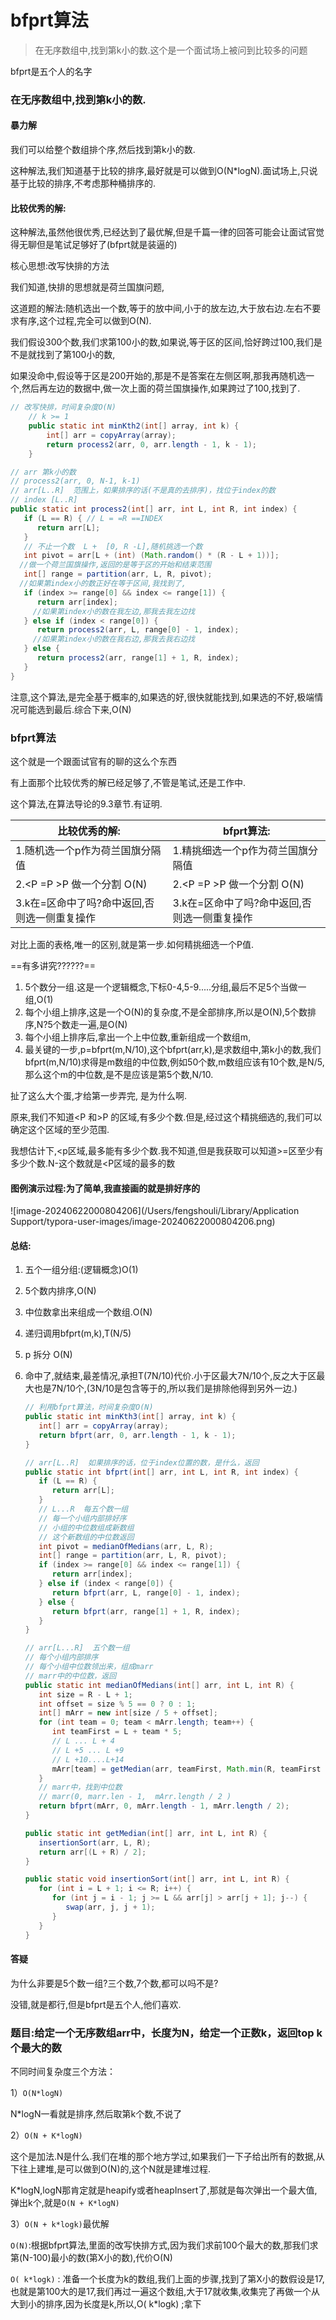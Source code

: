 # bfprt算法

> 在无序数组中,找到第k小的数.这个是一个面试场上被问到比较多的问题

bfprt是五个人的名字

### 在无序数组中,找到第k小的数.

#### 暴力解

我们可以给整个数组排个序,然后找到第k小的数.

这种解法,我们知道基于比较的排序,最好就是可以做到O(N*logN).面试场上,只说基于比较的排序,不考虑那种桶排序的.

#### 比较优秀的解:

这种解法,虽然他很优秀,已经达到了最优解,但是千篇一律的回答可能会让面试官觉得无聊但是笔试足够好了(bfprt就是装逼的)

核心思想:改写快排的方法

我们知道,快排的思想就是荷兰国旗问题,

这道题的解法:随机选出一个数,等于的放中间,小于的放左边,大于放右边.左右不要求有序,这个过程,完全可以做到O(N).

我们假设300个数,我们求第100小的数,如果说,等于区的区间,恰好跨过100,我们是不是就找到了第100小的数,

如果没命中,假设等于区是200开始的,那是不是答案在左侧区啊,那我再随机选一个,然后再左边的数据中,做一次上面的荷兰国旗操作,如果跨过了100,找到了.

```java
// 改写快排，时间复杂度O(N)
	// k >= 1
	public static int minKth2(int[] array, int k) {
		int[] arr = copyArray(array);
		return process2(arr, 0, arr.length - 1, k - 1);
	}

// arr 第k小的数
// process2(arr, 0, N-1, k-1)
// arr[L..R]  范围上，如果排序的话(不是真的去排序)，找位于index的数
// index [L..R]
public static int process2(int[] arr, int L, int R, int index) {
   if (L == R) { // L = =R ==INDEX
      return arr[L];
   }
   // 不止一个数  L +  [0, R -L],随机挑选一个数
   int pivot = arr[L + (int) (Math.random() * (R - L + 1))];
  //做一个荷兰国旗操作,返回的是等于区的开始和结束范围
   int[] range = partition(arr, L, R, pivot);
  //如果第index小的数正好在等于区间,我找到了,
   if (index >= range[0] && index <= range[1]) {
      return arr[index];
     //如果第index小的数在我左边,那我去我左边找
   } else if (index < range[0]) {
      return process2(arr, L, range[0] - 1, index);
     //如果第index小的数在我右边,那我去我右边找
   } else {
      return process2(arr, range[1] + 1, R, index);
   }
}
```

注意,这个算法,是完全基于概率的,如果选的好,很快就能找到,如果选的不好,极端情况可能选到最后.综合下来,O(N)



### bfprt算法

这个就是一个跟面试官有的聊的这么个东西

有上面那个比较优秀的解已经足够了,不管是笔试,还是工作中.

这个算法,在算法导论的9.3章节.有证明.

| 比较优秀的解:                                | bfprt算法:                                   |
| -------------------------------------------- | -------------------------------------------- |
| 1.随机选一个p作为荷兰国旗分隔值              | 1.精挑细选一个p作为荷兰国旗分隔值            |
| 2.<P =P >P 做一个分割 O(N)                   | 2.<P =P >P 做一个分割 O(N)                   |
| 3.k在=区命中了吗?命中返回,否则选一侧重复操作 | 3.k在=区命中了吗?命中返回,否则选一侧重复操作 |

对比上面的表格,唯一的区别,就是第一步.如何精挑细选一个P值.

==有多讲究??????==

1. 5个数分一组.这是一个逻辑概念,下标0-4,5-9.....分组,最后不足5个当做一组,O(1)
2. 每个小组上排序,这是一个O(N)的复杂度,不是全部排序,所以是O(N),5个数排序,N?5个数走一遍,是O(N)
3. 每个小组上排序后,拿出一个上中位数,重新组成一个数组m,
4. 最关键的一步,p=bfprt(m,N/10),这个bfprt(arr,k),是求数组中,第k小的数,我们bfprt(m,N/10)求得是m数组的中位数,例如50个数,m数组应该有10个数,是N/5,那么这个m的中位数,是不是应该是第5个数,N/10.

扯了这么大个蛋,才给第一步弄完, 是为什么啊.

原来,我们不知道<P 和>P 的区域,有多少个数.但是,经过这个精挑细选的,我们可以确定这个区域的至少范围.

我想估计下,<p区域,最多能有多少个数.我不知道,但是我获取可以知道>=区至少有多少个数.N-这个数就是<P区域的最多的数

#### 图例演示过程:为了简单,我直接画的就是排好序的

![image-20240622000804206](/Users/fengshouli/Library/Application Support/typora-user-images/image-20240622000804206.png)

#### 总结:

1. 五个一组分组:(逻辑概念)O(1)

2. 5个数内排序,O(N)

3. 中位数拿出来组成一个数组.O(N)

4. 递归调用bfprt(m,k),T(N/5)

5. <p =p >p 拆分 O(N)

6. 命中了,就结束,最差情况,承担T(7N/10)代价.小于区最大7N/10个,反之大于区最大也是7N/10个,(3N/10是包含等于的,所以我们是排除他得到另外一边.)

   ```java
   // 利用bfprt算法，时间复杂度O(N)
   public static int minKth3(int[] array, int k) {
      int[] arr = copyArray(array);
      return bfprt(arr, 0, arr.length - 1, k - 1);
   }
   
   // arr[L..R]  如果排序的话，位于index位置的数，是什么，返回
   public static int bfprt(int[] arr, int L, int R, int index) {
      if (L == R) {
         return arr[L];
      }
      // L...R  每五个数一组
      // 每一个小组内部排好序
      // 小组的中位数组成新数组
      // 这个新数组的中位数返回
      int pivot = medianOfMedians(arr, L, R);
      int[] range = partition(arr, L, R, pivot);
      if (index >= range[0] && index <= range[1]) {
         return arr[index];
      } else if (index < range[0]) {
         return bfprt(arr, L, range[0] - 1, index);
      } else {
         return bfprt(arr, range[1] + 1, R, index);
      }
   }
   
   // arr[L...R]  五个数一组
   // 每个小组内部排序
   // 每个小组中位数领出来，组成marr
   // marr中的中位数，返回
   public static int medianOfMedians(int[] arr, int L, int R) {
      int size = R - L + 1;
      int offset = size % 5 == 0 ? 0 : 1;
      int[] mArr = new int[size / 5 + offset];
      for (int team = 0; team < mArr.length; team++) {
         int teamFirst = L + team * 5;
         // L ... L + 4
         // L +5 ... L +9
         // L +10....L+14
         mArr[team] = getMedian(arr, teamFirst, Math.min(R, teamFirst + 4));
      }
      // marr中，找到中位数
      // marr(0, marr.len - 1,  mArr.length / 2 )
      return bfprt(mArr, 0, mArr.length - 1, mArr.length / 2);
   }
   
   public static int getMedian(int[] arr, int L, int R) {
      insertionSort(arr, L, R);
      return arr[(L + R) / 2];
   }
   
   public static void insertionSort(int[] arr, int L, int R) {
      for (int i = L + 1; i <= R; i++) {
         for (int j = i - 1; j >= L && arr[j] > arr[j + 1]; j--) {
            swap(arr, j, j + 1);
         }
      }
   }
   ```

#### 答疑

为什么非要是5个数一组?三个数,7个数,都可以吗不是?

没错,就是都行,但是bfprt是五个人,他们喜欢.



### 题目:给定一个无序数组arr中，长度为N，给定一个正数k，返回top k个最大的数


不同时间复杂度三个方法：

1）`O(N*logN)`

N*logN一看就是排序,然后取第k个数,不说了

2）`O(N + K*logN)`

这个是加法.N是什么.我们在堆的那个地方学过,如果我们一下子给出所有的数据,从下往上建堆,是可以做到O(N)的,这个N就是建堆过程.

K*logN,logN那肯定就是heapify或者heapInsert了,那就是每次弹出一个最大值,弹出k个,就是`O(N + K*logN)`

3）`O(N + k*logk)`最优解

`O(N)`:根据bfprt算法,里面的改写快排方式,因为我们求前100个最大的数,那我们求第(N-100)最小的数(第X小的数),代价O(N)

`O( k*logk)` : 准备一个长度为k的数组,我们上面的步骤,找到了第X小的数假设是17,也就是第100大的是17,我们再过一遍这个数组,大于17就收集,收集完了再做一个从大到小的排序,因为长度是k,所以,O( k*logk) ;拿下